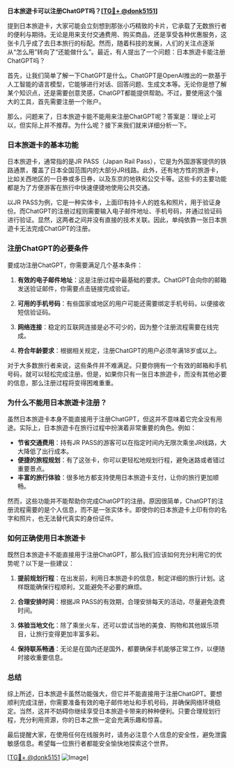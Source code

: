 **日本旅遊卡可以注册ChatGPT吗？[[TG💪+ @donk5151](https://t.me/s/donk5151)]**

提到日本旅遊卡，大家可能会立刻想到那张小巧精致的卡片，它承载了无数旅行者的便利与期待。无论是用来支付交通费用、购买商品，还是享受各种优惠服务，这张卡几乎成了去日本旅行的标配。然而，随着科技的发展，人们的关注点逐渐从“怎么用”转向了“还能做什么”。最近，有人提出了一个问题：日本旅遊卡能注册ChatGPT吗？

首先，让我们简单了解一下ChatGPT是什么。ChatGPT是OpenAI推出的一款基于人工智能的语言模型，它能够进行对话、回答问题、生成文本等。无论你是想了解某个知识点，还是需要创意灵感，ChatGPT都能提供帮助。不过，要使用这个强大的工具，首先需要注册一个账户。

那么，问题来了，日本旅遊卡能不能用来注册ChatGPT呢？答案是：理论上可以，但实际上并不推荐。为什么呢？接下来我们就来详细分析一下。

### 日本旅遊卡的基本功能

日本旅遊卡，通常指的是JR PASS（Japan Rail Pass），它是为外国游客提供的铁路通票，覆盖了日本全国范围内的大部分JR线路。此外，还有地方性的旅游卡，比如关西地区的一日券或多日券，以及东京的地铁和公交卡等。这些卡的主要功能都是为了方便游客在旅行中快速便捷地使用公共交通。

以JR PASS为例，它是一种实体卡，上面印有持卡人的姓名和照片，用于验证身份。而ChatGPT的注册过程则需要输入电子邮件地址、手机号码，并通过验证码进行验证。显然，这两者之间并没有直接的技术关联。因此，单纯依靠一张日本旅遊卡无法完成ChatGPT的注册。

### 注册ChatGPT的必要条件

要成功注册ChatGPT，你需要满足几个基本条件：

1. **有效的电子邮件地址**：这是注册过程中最基础的要求。ChatGPT会向你的邮箱发送验证邮件，你需要点击链接完成验证。
   
2. **可用的手机号码**：有些国家或地区的用户可能还需要绑定手机号码，以便接收短信验证码。

3. **网络连接**：稳定的互联网连接是必不可少的，因为整个注册流程需要在线完成。

4. **符合年龄要求**：根据相关规定，注册ChatGPT的用户必须年满18岁或以上。

对于大多数旅行者来说，这些条件并不难满足。只要你拥有一个有效的邮箱和手机号码，就可以轻松完成注册。但是，如果你只有一张日本旅遊卡，而没有其他必要的信息，那么注册过程将变得困难重重。

### 为什么不能用日本旅遊卡注册？

虽然日本旅遊卡本身不能直接用于注册ChatGPT，但这并不意味着它完全没有用途。实际上，日本旅遊卡在旅行过程中扮演着非常重要的角色。例如：

- **节省交通费用**：持有JR PASS的游客可以在指定时间内无限次乘坐JR线路，大大降低了出行成本。
- **便捷的旅程规划**：有了这张卡，你可以更轻松地规划行程，避免迷路或者错过重要景点。
- **丰富的旅行体验**：很多地方都支持使用日本旅遊卡支付，让你的旅行更加顺畅。

然而，这些功能并不能帮助你完成ChatGPT的注册。原因很简单，ChatGPT的注册流程需要的是个人信息，而不是一张实体卡。即使你的日本旅遊卡上印有你的名字和照片，也无法替代真实的身份证件。

### 如何正确使用日本旅遊卡

既然日本旅遊卡不能直接用于注册ChatGPT，那么我们应该如何充分利用它的优势呢？以下是一些建议：

1. **提前规划行程**：在出发前，利用日本旅遊卡的信息，制定详细的旅行计划。这样既能确保行程顺利，又能避免不必要的麻烦。
   
2. **合理安排时间**：根据JR PASS的有效期，合理安排每天的活动，尽量避免浪费时间。
   
3. **体验当地文化**：除了乘坐火车，还可以尝试当地的美食、购物和其他娱乐项目，让旅行变得更加丰富多彩。

4. **保持联系畅通**：无论是在国内还是国外，都要确保手机能够正常工作，以便随时接收重要信息。

### 总结

综上所述，日本旅遊卡虽然功能强大，但它并不能直接用于注册ChatGPT。要想顺利完成注册，你需要准备有效的电子邮件地址和手机号码，并确保网络环境稳定。当然，这并不妨碍你继续享受日本旅遊卡带来的种种便利。只要合理规划行程，充分利用资源，你的日本之旅一定会充满乐趣和惊喜。

最后提醒大家，在使用任何在线服务时，请务必注意个人信息的安全性，避免泄露敏感信息。希望每一位旅行者都能安全愉快地探索这个世界。

[[TG💪+ @donk5151](https://t.me/s/donk5151) ![Image](https://i.postimg.cc/rwNCRYN7/Snipaste-2025-04-30-17-27-05.png)]